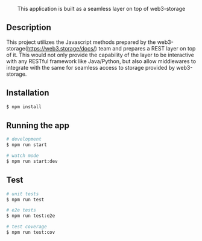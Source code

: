   <p align="center">This application is built as a seamless layer on top of web3-storage</p>
    <p align="center">

## Description

This project utilizes the Javascript methods prepared by the web3-storage(https://web3.storage/docs/) team and prepares a REST layer on top of it. This would not only provide the capability of the layer to be interactive with any RESTful framework like Java/Python, but also allow middlewares to integrate with the same for seamless access to storage provided by web3-storage.

## Installation

```bash
$ npm install
```

## Running the app

```bash
# development
$ npm run start

# watch mode
$ npm run start:dev

```

## Test

```bash
# unit tests
$ npm run test

# e2e tests
$ npm run test:e2e

# test coverage
$ npm run test:cov
```

